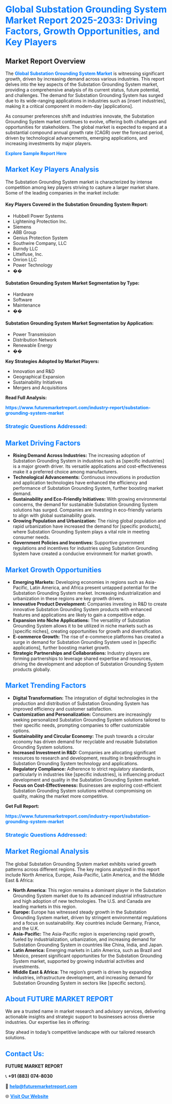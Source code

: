 <h1 style="color: #007BFF;">Global Substation Grounding System Market Report 2025-2033: Driving Factors, Growth Opportunities, and Key Players</h1>

<section id="overview">
<h2>Market Report Overview</h2>
<p>The <a href="https://www.futuremarketreport.com/industry-report/substation-grounding-system-market" style="color: #007BFF; text-decoration: none;"><strong>Global Substation Grounding System Market</strong></a> is witnessing significant growth, driven by increasing demand across various industries. This report delves into the key aspects of the Substation Grounding System market, providing a comprehensive analysis of its current status, future potential, and challenges. The demand for Substation Grounding System has surged due to its wide-ranging applications in industries such as [insert industries], making it a critical component in modern-day [applications].</p>
<p>As consumer preferences shift and industries innovate, the Substation Grounding System market continues to evolve, offering both challenges and opportunities for stakeholders. The global market is expected to expand at a substantial compound annual growth rate (CAGR) over the forecast period, driven by technological advancements, emerging applications, and increasing investments by major players.</p>
</section>

<section id="overview">
<p><a href="https://www.futuremarketreport.com/request-sample/reportId=118065" style="color: #007BFF; text-decoration: none;"><strong>Explore Sample Report Here</strong></a></p>
</section>

<section id="key-players">
<h2 style="color: #007BFF;">Market Key Players Analysis</h2>
<p>The Substation Grounding System market is characterized by intense competition among key players striving to capture a larger market share. Some of the leading companies in the market include:</p>
<h4>Key Players Covered in the Substation Grounding System Report:</h4>
<ul><li>Hubbell Power Systems</li><li>Lightening Protection Inc.</li><li>Siemens</li><li>ABB Group</li><li>Genius Protection System</li><li>Southwire Company, LLC</li><li>Burndy LLC</li><li>Littelfuse, Inc.</li><li>Onrion LLC</li><li>Power Technology</li><li>��</li></ul>
<h4>Substation Grounding System Market Segmentation by Type:</h4>
<ul><li>Hardware</li><li>Software</li><li>Maintenance</li><li>��</li></ul>

<h4>Substation Grounding System Market Segmentation by Application:</h4>
<ul><li>Power Transmission</li><li>Distribution Network</li><li>Renewable Energy</li><li>��</li></ul>
<p><strong>Key Strategies Adopted by Market Players:</strong></p>
<ul>
<li>Innovation and R&D</li>
<li>Geographical Expansion</li>
<li>Sustainability Initiatives</li>
<li>Mergers and Acquisitions</li>
</ul>
</section>

<section>
<p><strong>Read Full Analysis: </strong></p><a href="https://www.futuremarketreport.com/industry-report/substation-grounding-system-market" style="color: #007BFF; text-decoration: none;"><strong>https://www.futuremarketreport.com/industry-report/substation-grounding-system-market</strong></a>
<h3 style="color: #007BFF;">Strategic Questions Addressed:</h3>
</section>

<section id="driving-factors">
<h2 style="color: #007BFF;">Market Driving Factors</h2>
<ul>
<li><strong>Rising Demand Across Industries:</strong> The increasing adoption of Substation Grounding System in industries such as [specific industries] is a major growth driver. Its versatile applications and cost-effectiveness make it a preferred choice among manufacturers.</li>
<li><strong>Technological Advancements:</strong> Continuous innovations in production and application technologies have enhanced the efficiency and performance of Substation Grounding System, further boosting market demand.</li>
<li><strong>Sustainability and Eco-Friendly Initiatives:</strong> With growing environmental concerns, the demand for sustainable Substation Grounding System solutions has surged. Companies are investing in eco-friendly variants to align with global sustainability goals.</li>
<li><strong>Growing Population and Urbanization:</strong> The rising global population and rapid urbanization have increased the demand for [specific products], where Substation Grounding System plays a vital role in meeting consumer needs.</li>
<li><strong>Government Policies and Incentives:</strong> Supportive government regulations and incentives for industries using Substation Grounding System have created a conducive environment for market growth.</li>
</ul>
</section>

<section id="growth-opportunities">
<h2 style="color: #007BFF;">Market Growth Opportunities</h2>
<ul>
<li><strong>Emerging Markets:</strong> Developing economies in regions such as Asia-Pacific, Latin America, and Africa present untapped potential for the Substation Grounding System market. Increasing industrialization and urbanization in these regions are key growth drivers.</li>
<li><strong>Innovative Product Development:</strong> Companies investing in R&D to create innovative Substation Grounding System products with enhanced features and applications are likely to gain a competitive edge.</li>
<li><strong>Expansion into Niche Applications:</strong> The versatility of Substation Grounding System allows it to be utilized in niche markets such as [specific niches], creating opportunities for growth and diversification.</li>
<li><strong>E-commerce Growth:</strong> The rise of e-commerce platforms has created a surge in demand for Substation Grounding System used in [specific applications], further boosting market growth.</li>
<li><strong>Strategic Partnerships and Collaborations:</strong> Industry players are forming partnerships to leverage shared expertise and resources, driving the development and adoption of Substation Grounding System products globally.</li>
</ul>
</section>

<section id="trending-factors">
<h2 style="color: #007BFF;">Market Trending Factors</h2>
<ul>
<li><strong>Digital Transformation:</strong> The integration of digital technologies in the production and distribution of Substation Grounding System has improved efficiency and customer satisfaction.</li>
<li><strong>Customization and Personalization:</strong> Consumers are increasingly seeking personalized Substation Grounding System solutions tailored to their specific needs, prompting companies to offer customizable options.</li>
<li><strong>Sustainability and Circular Economy:</strong> The push towards a circular economy has driven demand for recyclable and reusable Substation Grounding System solutions.</li>
<li><strong>Increased Investment in R&D:</strong> Companies are allocating significant resources to research and development, resulting in breakthroughs in Substation Grounding System technology and applications.</li>
<li><strong>Regulatory Compliance:</strong> Adherence to strict regulatory standards, particularly in industries like [specific industries], is influencing product development and quality in the Substation Grounding System market.</li>
<li><strong>Focus on Cost-Effectiveness:</strong> Businesses are exploring cost-efficient Substation Grounding System solutions without compromising on quality, making the market more competitive.</li>
</ul>
</section>

<section>
<p><strong>Get Full Report: </strong></p><a href="https://www.futuremarketreport.com/industry-report/substation-grounding-system-market" style="color: #007BFF; text-decoration: none;"><strong>https://www.futuremarketreport.com/industry-report/substation-grounding-system-market</strong></a>
<h3 style="color: #007BFF;">Strategic Questions Addressed:</h3>
</section>


<section id="regional-analysis">
<h2 style="color: #007BFF;">Market Regional Analysis</h2>
<p>The global Substation Grounding System market exhibits varied growth patterns across different regions. The key regions analyzed in this report include North America, Europe, Asia-Pacific, Latin America, and the Middle East & Africa:</p>
<ul>
<li><strong>North America:</strong> This region remains a dominant player in the Substation Grounding System market due to its advanced industrial infrastructure and high adoption of new technologies. The U.S. and Canada are leading markets in this region.</li>
<li><strong>Europe:</strong> Europe has witnessed steady growth in the Substation Grounding System market, driven by stringent environmental regulations and a focus on sustainability. Key countries include Germany, France, and the U.K.</li>
<li><strong>Asia-Pacific:</strong> The Asia-Pacific region is experiencing rapid growth, fueled by industrialization, urbanization, and increasing demand for Substation Grounding System in countries like China, India, and Japan.</li>
<li><strong>Latin America:</strong> Emerging markets in Latin America, such as Brazil and Mexico, present significant opportunities for the Substation Grounding System market, supported by growing industrial activities and investments.</li>
<li><strong>Middle East & Africa:</strong> The region’s growth is driven by expanding industries, infrastructure development, and increasing demand for Substation Grounding System in sectors like [specific sectors].</li>
</ul>
</section>

<footer>
<h2 style="color: #007BFF;">About FUTURE MARKET REPORT</h2>
<p>We are a trusted name in market research and advisory services, delivering actionable insights and strategic support to businesses across diverse industries. Our expertise lies in offering:</p>

<p>Stay ahead in today’s competitive landscape with our tailored research solutions.</p>

<h2 style="color: #007BFF;">Contact Us:</h2>
<p><strong>FUTURE MARKET REPORT</strong></p>
<p>📞 <strong>+91 (883) 074-8030</strong></p>
<p>📧 <strong><a href="mailto:help@futuremarketreport.com" style="color: #007BFF;">help@futuremarketreport.com</a></strong></p>
<p>🌐 <strong><a href="https://www.futuremarketreport.com/" style="color: #007BFF;">Visit Our Website</a></strong></p>
</footer>